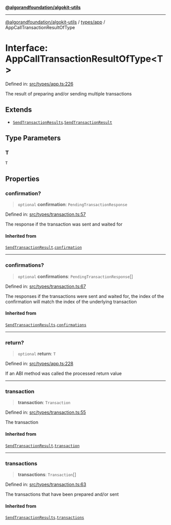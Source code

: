 [**@algorandfoundation/algokit-utils**](../../../README.md)

***

[@algorandfoundation/algokit-utils](../../../README.md) / [types/app](../README.md) / AppCallTransactionResultOfType

# Interface: AppCallTransactionResultOfType\<T\>

Defined in: [src/types/app.ts:226](https://github.com/algorandfoundation/algokit-utils-ts/blob/main/src/types/app.ts#L226)

The result of preparing and/or sending multiple transactions

## Extends

- [`SendTransactionResults`](../../transaction/interfaces/SendTransactionResults.md).[`SendTransactionResult`](../../transaction/interfaces/SendTransactionResult.md)

## Type Parameters

### T

`T`

## Properties

### confirmation?

> `optional` **confirmation**: `PendingTransactionResponse`

Defined in: [src/types/transaction.ts:57](https://github.com/algorandfoundation/algokit-utils-ts/blob/main/src/types/transaction.ts#L57)

The response if the transaction was sent and waited for

#### Inherited from

[`SendTransactionResult`](../../transaction/interfaces/SendTransactionResult.md).[`confirmation`](../../transaction/interfaces/SendTransactionResult.md#confirmation)

***

### confirmations?

> `optional` **confirmations**: `PendingTransactionResponse`[]

Defined in: [src/types/transaction.ts:67](https://github.com/algorandfoundation/algokit-utils-ts/blob/main/src/types/transaction.ts#L67)

The responses if the transactions were sent and waited for,
the index of the confirmation will match the index of the underlying transaction

#### Inherited from

[`SendTransactionResults`](../../transaction/interfaces/SendTransactionResults.md).[`confirmations`](../../transaction/interfaces/SendTransactionResults.md#confirmations)

***

### return?

> `optional` **return**: `T`

Defined in: [src/types/app.ts:228](https://github.com/algorandfoundation/algokit-utils-ts/blob/main/src/types/app.ts#L228)

If an ABI method was called the processed return value

***

### transaction

> **transaction**: `Transaction`

Defined in: [src/types/transaction.ts:55](https://github.com/algorandfoundation/algokit-utils-ts/blob/main/src/types/transaction.ts#L55)

The transaction

#### Inherited from

[`SendTransactionResult`](../../transaction/interfaces/SendTransactionResult.md).[`transaction`](../../transaction/interfaces/SendTransactionResult.md#transaction)

***

### transactions

> **transactions**: `Transaction`[]

Defined in: [src/types/transaction.ts:63](https://github.com/algorandfoundation/algokit-utils-ts/blob/main/src/types/transaction.ts#L63)

The transactions that have been prepared and/or sent

#### Inherited from

[`SendTransactionResults`](../../transaction/interfaces/SendTransactionResults.md).[`transactions`](../../transaction/interfaces/SendTransactionResults.md#transactions)
